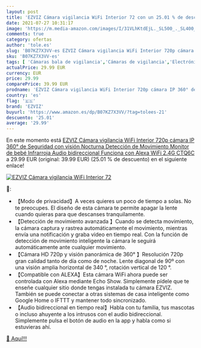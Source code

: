 ```yaml
---
layout: post
title: 'EZVIZ Cámara vigilancia WiFi Interior 72 con un 25.01 % de descuento'
date: 2021-07-27 10:31:17
image: 'https://m.media-amazon.com/images/I/31VLhKtdEjL._SL500_._SL400_.jpg'
comments: true
category: ofertas
author: 'tole.es'
slug: 'B07KZ7X3VV-es EZVIZ Cámara vigilancia WiFi Interior 720p cámara IP 360°...'
sku: 'B07KZ7X3VV-es'
tags: [ 'Cámaras bala de vigilancia','Cámaras de vigilancia','Electrónica','Fotografía y videocámaras','alexa','ezviz', ]
actualPrice: 29.99 EUR
currency: EUR
price: 29.99
comparePrice: 39.99 EUR
prodname: 'EZVIZ Cámara vigilancia WiFi Interior 720p cámara IP 360° de Seguridad con visión Nocturna Detección de Movimiento Monitor de bebé Infrarroja  Audio bidireccional Funciona con Alexa WiFi 2.4G CTQ6C'
country: 'es'
flag: '🇪🇸'
brand: 'EZVIZ'
buyurl: 'https://www.amazon.es/dp/B07KZ7X3VV/?tag=tolees-21'
descuento: '25.01'
average: '29.99'
---
```


En este momento está [EZVIZ Cámara vigilancia WiFi Interior 720p cámara IP 360° de Seguridad con visión Nocturna Detección de Movimiento Monitor de bebé Infrarroja  Audio bidireccional Funciona con Alexa WiFi 2.4G CTQ6C](https://www.amazon.es/dp/B07KZ7X3VV/?tag=tolees-21) a 29.99 EUR (original: 39.99 EUR) (25.01 %  de descuento) en el siguiente enlace!

[![EZVIZ Cámara vigilancia WiFi Interior 72](https://m.media-amazon.com/images/I/31VLhKtdEjL._SL500_._SL400_.jpg)](https://www.amazon.es/dp/B07KZ7X3VV/?tag=tolees-21)

🔎:

- 【Modo de privacidad】A veces quieres un poco de tiempo a solas. No te preocupes. El diseño de esta cámara te permite apagar la lente cuando quieras para que descanses tranquilamente.
- 【Detección de movimiento avanzada 】Cuando se detecta movimiento, la cámara captura y rastrea automáticamente el movimiento, mientras envía una notificación y graba video en tiempo real. Con la función de detección de movimiento inteligente la cámara le seguirá automáticamente ante cualquier movimiento.
- 【Cámara HD 720p y visión panorámica de 360° 】Resolución 720p gran calidad tanto de día como de noche. Lente diagonal de 90º con una visión amplia horizontal de 340 °, rotación vertical de 120 °.
- 【Compatible con ALEXA】Esta cámara WiFi ahora puede ser controlada con Alexa mediante Echo Show. Simplemente pídele que te enseñe cualquier sitio donde tengas instalada tu cámara EZVIZ. También se puede conectar a otras sistemas de casa inteligente como Google Home o IFTTT y mantener todo sincronizado.
- 【Audio bidireccional en tiempo real】Habla con tu familia, tus mascotas o incluso ahuyente a los intrusos con el audio bidireccional. Simplemente pulsa el botón de audio en la app y habla como si estuvieras ahí.

[🛒 Aquí!!!](https://www.amazon.es/dp/B07KZ7X3VV/?tag=tolees-21)
